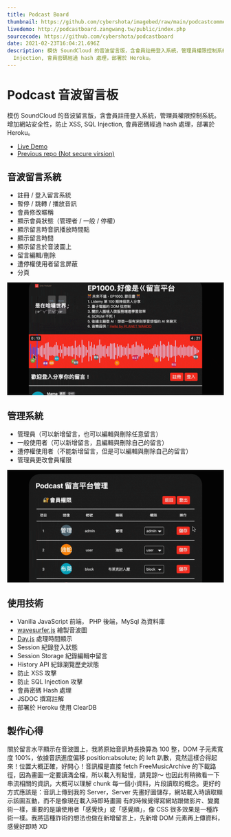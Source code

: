 ```yaml
---
title: Podcast Board
thumbnail: https://github.com/cybershota/imagebed/raw/main/podcastcomment_small.gif
livedemo: http://podcastboard.zangwang.tw/public/index.php
sourcecode: https://github.com/cybershota/podcastboard
date: 2021-02-23T16:04:21.696Z
description: 模仿 SoundCloud 的音波留言版，含會員註冊登入系統，管理員權限控制系統。增加網站安全性，防止 XSS, SQL
  Injection, 會員密碼經過 hash 處理，部署於 Heroku。
---
```

# Podcast 音波留言板
模仿 SoundCloud 的音波留言版，含會員註冊登入系統，管理員權限控制系統。增加網站安全性，防止 XSS, SQL Injection, 會員密碼經過 hash 處理，部署於 Heroku。

- [Live Demo](http://podcastboard.zangwang.tw/public/index.php)
- [Previous repo (Not secure virsion)](https://github.com/Lidemy/mentor-program-4th-cybershota/pull/12)

## 音波留言系統
- 註冊 / 登入留言系統
- 暫停 / 跳轉 / 播放音訊
- 會員修改暱稱
- 顯示會員狀態（管理者 / 一般 / 停權）
- 顯示留言時音訊播放時間點
- 顯示留言時間
- 顯示留言於音波圖上
- 留言編輯/刪除
- 遭停權使用者留言屏蔽
- 分頁

![](https://github.com/cybershota/imagebed/blob/main/podcastcomment_small.gif)



## 管理系統

- 管理員（可以新增留言，也可以編輯與刪除任意留言）
- 一般使用者（可以新增留言，且編輯與刪除自己的留言）
- 遭停權使用者（不能新增留言，但是可以編輯與刪除自己的留言）
- 管理員更改會員權限

![](https://github.com/cybershota/imagebed/blob/main/podcast_admin_small.gif)

## 使用技術
- Vanilla JavaScript 前端， PHP 後端，MySql 為資料庫
- [wavesurfer.js](https://wavesurfer-js.org/) 繪製音波圖
- [Day.js](https://day.js.org/) 處理時間顯示
- Session 紀錄登入狀態
- Session Storage 紀錄編輯中留言
- History API 紀錄瀏覽歷史狀態
- 防止 XSS 攻擊
- 防止 SQL Injection 攻擊
- 會員密碼 Hash 處理
- JSDOC 撰寫註解
- 部署於 Heroku 使用 ClearDB

## 製作心得
關於留言水平顯示在音波圖上，我將原始音訊時長換算為 100 整，DOM 子元素寬度 100%，依據音訊進度偏移 position:absolute; 的 left 趴數，竟然這樣合得起來！位置大概正確，好開心！音訊檔是直接 fetch FreeMusicArchive 的下載路徑，因為畫圖一定要讀滿全檔，所以載入有點慢，請見諒～
也因此有稍微看一下串流相關的資訊，大概可以理解 chunk 每一個小資料，片段讀取的概念。更好的方式應該是：音訊上傳到我的 Server，Server 先畫好圖儲存，網站載入時讀取顯示該圖互動，而不是像現在載入時即時畫圖
有的時候覺得寫網站跟做影片、變魔術一樣，重要的是讓使用者「感覺快」或「感覺順」，像 CSS 很多效果是一種詐術一樣。我將這種詐術的想法也做在新增留言上，先新增 DOM 元素再上傳資料，感覺好即時 XD

